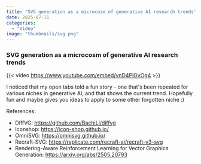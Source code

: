 ```yaml
---
title: "SVG generation as a microcosm of generative AI research trends"
date: 2025-07-11
categories: 
  - "Video"
image: "thumbnails/svg.png"
---
```


### SVG generation as a microcosm of generative AI research trends

{{< video https://www.youtube.com/embed/vnD4PlGvOg4 >}}

I noticed that my open tabs told a fun story - one that's been repeated for various niches in generative AI, and that shows the current trend. Hopefully fun and maybe gives you ideas to apply to some other forgotten niche :)

References:
- DIffVG: https://github.com/BachiLi/diffvg
- Iconshop: https://icon-shop.github.io/
- OmniSVG: https://omnisvg.github.io/
- Recraft-SVG: https://replicate.com/recraft-ai/recraft-v3-svg
- Rendering-Aware Reinforcement Learning for Vector Graphics Generation: https://arxiv.org/abs/2505.20793